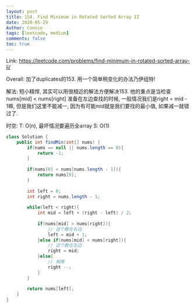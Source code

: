 ```yaml
---
layout: post
title: 154. Find Minimum in Rotated Sorted Array II
date: 2020-05-29
Author: Connie 
tags: [leetcode, medium]
comments: false
toc: true
---
```

Link: https://leetcode.com/problems/find-minimum-in-rotated-sorted-array-ii/

Overall: 加了duplicates的153. 用一个简单稍变化的办法乃伊组特!

解法: 短小精悍, 其实可以用很相近的解法方便解决153. 他的重点是当检查nums[mid] < nums[right] 准备在左边查找的时候, 一般情况我们是right = mid - 1嘛, 但是我们这里不能减一, 因为有可能mid就是我们要找的最小值, 如果减一就错过了. 

时空: T: O(n), 最坏情况要遍历全array S: O(1)

```java
class Solution {
    public int findMin(int[] nums) {
        if(nums == null || nums.length == 0){
            return -1;
        }
        
        if(nums[0] < nums[nums.length - 1]){
            return nums[0];
        }
        
        int left = 0;
        int right = nums.length - 1;
        
        while(left < right){
            int mid = left + (right - left) / 2;
            
            if(nums[mid] > nums[right]){
                // 这个数在右边
                left = mid + 1;
            }else if(nums[mid] < nums[right]){
                // 这个数在左边
                right = mid;
            }else{
                // 相等
                right --;
            }
        }
        
        return nums[left];
    }
}
```
